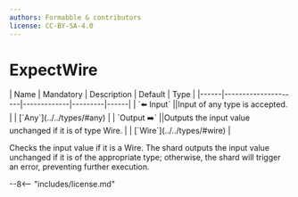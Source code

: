 ```yaml
---
authors: Formabble & contributors
license: CC-BY-SA-4.0
---
```



# ExpectWire

<div class="sh-parameters" markdown="1">
| Name | Mandatory | Description | Default | Type |
|------|---------------------|-------------|---------|------|
| `⬅️ Input` ||Input of any type is accepted. | | [`Any`](../../types/#any) |
| `Output ➡️` ||Outputs the input value unchanged if it is of type Wire. | | [`Wire`](../../types/#wire) |

</div>

Checks the input value if it is a Wire. The shard outputs the input value unchanged if it is of the appropriate type; otherwise, the shard will trigger an error, preventing further execution.

--8<-- "includes/license.md"

